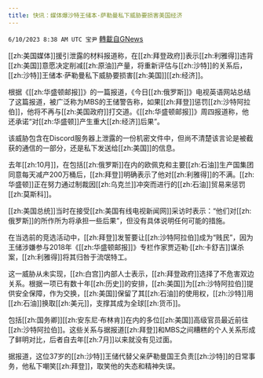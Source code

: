```yaml
---
title: 快讯：媒体爆沙特王储本·萨勒曼私下威胁要损害美国经济
---
```

`6/10/2023 8:38 AM UTC 宝尹` [轉載自GNews](https://gnews.org/articles/1373717)

[[zh:美国媒体]]援引泄露的材料报道称，在[[zh:拜登政府]]表示[[zh:利雅得]]违背[[zh:美国]]意愿决定削减[[zh:原油]]产量，将重新评估与[[zh:沙特]]的关系后，[[zh:沙特]]王储本·萨勒曼私下威胁要损害[[zh:美国]][[zh:经济]]。

根据《[[zh:华盛顿邮报]]》的一篇报道，《今日[[zh:俄罗斯]]》电视英语网站总结了这篇报道，被广泛称为MBS的王储警告称，如果[[zh:拜登]]惩罚[[zh:沙特阿拉伯]]，他将不再与[[zh:美国政府]]打交道。《[[zh:华盛顿邮报]]》周四报道称，他还承诺“对[[zh:华盛顿]]产生重大[[zh:经济]]后果”。

该威胁包含在Discord服务器上泄露的一份机密文件中，但尚不清楚该言论是被截获的通信的一部分，还是私下发送给[[zh:美国]]的信息。

去年[[zh:10月]]，在包括[[zh:俄罗斯]]在内的欧佩克和主要[[zh:石油]]生产国集团同意每天减产200万桶后，[[zh:拜登]]明确表示了他对[[zh:利雅得]]的不满。[[zh:华盛顿]]正在努力通过制裁因[[zh:乌克兰]]冲突而进行的[[zh:石油]]贸易来惩罚[[zh:莫斯科]]。

[[zh:美国总统]]当时在接受[[zh:美国有线电视新闻网]]采访时表示：“他们对[[zh:俄罗斯]]的所作所为将承担一些后果”，但没有具体说明任何可能的措施。

在当选前的竞选活动中，[[zh:拜登]]发誓要让[[zh:沙特阿拉伯]]成为“贱民”，因为王储涉嫌参与2018年《[[zh:华盛顿邮报]]》专栏作家贾迈勒·[[zh:卡舒吉]]谋杀案，[[zh:利雅得]]将其归咎于流氓特工。

这一威胁从未实现，[[zh:白宫]]内部人士表示，[[zh:拜登政府]]选择了不危害双边关系。根据一项已有数十年[[zh:历史]]的安排，[[zh:美国]]为[[zh:沙特阿拉伯]]提供安全保障，作为交换，[[zh:美国]]保留了其[[zh:石油]]的使用权，[[zh:沙特]]用[[zh:石油]]换取[[zh:美元]]，支撑其成为全球[[zh:货币]]。

包括[[zh:国务卿]][[zh:安东尼·布林肯]]在内的多位[[zh:美国]]高级官员最近前往[[zh:沙特阿拉伯]]。这些关系与据报道[[zh:拜登]]和MBS之间糟糕的个人关系形成了鲜明对比，后者自去年[[zh:7月]]以来就没有见过面。

据报道，这位37岁的[[zh:沙特]]王储代替父亲萨勒曼国王负责[[zh:沙特]]的日常事务，他私下嘲笑[[zh:拜登]]，取笑他的失态和精神失误。

